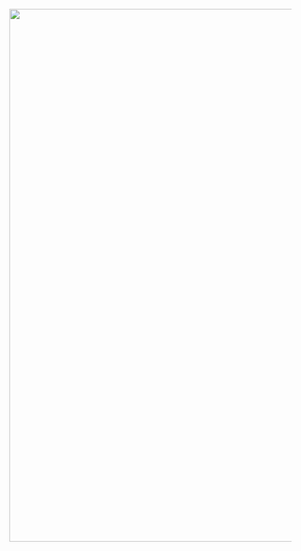 <br>
<img src="https://github-readme-stats.vercel.app/api/top-langs/?username=erend0&theme=onedark&layout=compact" width="950">
<br>

